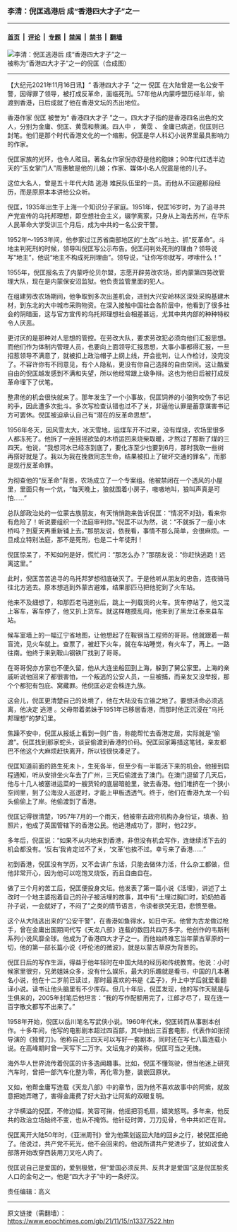 ### 李清：倪匡逃港后 成“香港四大才子”之一

---

#### [首页](../../../..?n13377522) &nbsp;|&nbsp; [评论](../../../../../epoch-comment?n13377522) &nbsp;|&nbsp; [专题](../../../../../epoch-special?n13377522) &nbsp;|&nbsp; [禁闻](../../../../../epoch-news?n13377522) &nbsp;|&nbsp; [禁书](../../../../../books?n13377522) &nbsp;|&nbsp; [翻墙](https://github.com/gfw-breaker/nogfw/blob/master/README.md?n13377522)


<div><img alt="李清：倪匡逃港后 成“香港四大才子”之一" class="attachment-djy_600_400 size-djy_600_400 wp-post-image" src="https://i.epochtimes.com/assets/uploads/2021/11/id13379412-signal-2021-11-16-125833_001-600x400.jpeg"/>
<div class="caption">
 被称为“香港四大才子”之一的倪匡（合成图）
</div></div><hr/><div class="post_content" id="artbody" itemprop="articleBody">
 <!-- article content begin -->
 <p>
  【大纪元2021年11月16日讯】“
  <ok href="https://www.epochtimes.com/gb/tag/%E9%A6%99%E6%B8%AF%E5%9B%9B%E5%A4%A7%E6%89%8D%E5%AD%90.html">
   香港四大才子
  </ok>
  ”之一
  <ok href="https://www.epochtimes.com/gb/tag/%E5%80%AA%E5%8C%A1.html">
   倪匡
  </ok>
  在大陆曾是一名公安干警，因得罪了领导，被打成反革命，面临死刑。57年他从内蒙呼盟历经半年，偷渡到香港，日后成就了他在香港文坛的杰出地位。
 </p>
 <p>
  香港作家
  <ok href="https://www.epochtimes.com/gb/tag/%E5%80%AA%E5%8C%A1.html">
   倪匡
  </ok>
  被誉为“
  <ok href="https://www.epochtimes.com/gb/tag/%E9%A6%99%E6%B8%AF%E5%9B%9B%E5%A4%A7%E6%89%8D%E5%AD%90.html">
   香港四大才子
  </ok>
  ”之一。四大才子指的是香港四名出色的文人，分别为金庸、倪匡、黄霑和蔡澜。四人中
  <em>
   ，
  </em>
  黄霑
  <em>
   、
  </em>
  金庸已病逝，倪匡则已封笔。他们是那个时代香港文化的一个缩影。倪匡是华人科幻小说界里最具影响力的作家。
 </p>
 <p>
  倪匡家族的光环，也令人眩目。著名女作家倪亦舒是他的胞妹；90年代红透半边天的“玉女掌门人”周惠敏是他的儿媳；作家、媒体小名人倪震是他的儿子。
 </p>
 <p>
  这位大名人，曾是五十年代大陆
  <ok href="https://www.epochtimes.com/gb/tag/%E9%80%83%E6%B8%AF.html">
   逃港
  </ok>
  难民队伍里的一员。而他从不回避那段经历，而是原原本本讲给公众听。
 </p>
 <p>
 </p>
 <p>
  倪匡，1935年出生于上海一个知识分子家庭。1951年，倪匡16岁时，为了追寻共产党宣传的乌托邦理想，即空想社会主义，辍学离家，只身从上海去苏州，在华东人民革命大学受训三个月后，成为中共的一名公安干警。
 </p>
 <p>
  1952年～1953年间，他参家过江苏省南部地区的“土改”斗地主、抓“反革命”。斗地主判死刑的时候，领导叫倪匡写公示布告。倪匡问判处死刑的理由？领导说写“地主”，他说“地主不构成死刑理由”。领导说，“让你写你就写，啰嗦什么！”
 </p>
 <p>
  1955年，倪匡报名去了内蒙呼伦贝尔盟，志愿开辟劳改农场，即内蒙第四劳改管理大队，现在是内蒙保安沼监狱。他负责监管里面的犯人。
 </p>
 <p>
  在组建劳改农场期间，他争取到多次出差机会，进到大兴安岭林区深处采购基建木材，到东北的大中城市采购物资。在深入接触中国社会各阶层中，他看到了很多社会的阴暗面，这与官方宣传的乌托邦理想社会相差甚远，尤其中共内部的种种特权令人厌恶。
 </p>
 <p>
  更讨厌的是那种对人思想的管控。在劳改大队，要求劳改犯必须向他们汇报思想。而他们作为体制内管理人员，也要向上面领导汇报思想，大事小事都得汇报，一旦招惹领导不满意了，就被扣上政治帽子上纲上线，开会批判，让人作检讨，没完没了。不容许你有不同意见，有个人隐私，更没有你自己选择的自由空间。这让酷爱自由的倪匡越发感到不满和失望，所以他经常跟上级争辩。这也为他日后被打成反革命埋下了伏笔。
 </p>
 <p>
  整肃他的机会很快就来了。那年发生了一个小事故，倪匡饲养的小狼狗咬伤了书记的手，因此遭多次批斗。多次写检查认错也过不了关，非逼他认罪是蓄意谋害书记方可罢休。倪匡被迫承认自己有“潜在的反革命思想”。
 </p>
 <p>
  1956年冬天，因风雪太大，冰天雪地，运煤车开不过来，没有煤烧，农场里很多人都冻死了。他拆了一座摇摇欲坠的木桥运回来烧柴取暖，才熬过了那断了煤的三四天。他说，“我想河水已经冻到底了，要化冻至少也要到6月，那时我砍一些树再搭好就是了。我以为我在挽救同志生命，结果被扣上了破坏交通的罪名”，而那是现行反革命罪。
 </p>
 <p>
  为彻查他的“反革命”背景，农场成立了一个专案组。他被禁闭在一个透风的小屋里，里面只有一个炕，“每天晚上，狼就围着小房子，嗷嗷地叫，狼叫声真是可怕……”
 </p>
 <p>
  总队部政治处的一位蒙古族朋友，有天悄悄跑来告诉倪匡：“情况不对劲，看来你有危险了！听说要组织一个法庭审判你。”倪匡不以为然，说：“不就拆了一座小木桥吗？到夏天再重新铺上去。”那朋友说，依我看，事情不那么简单，会很麻烦。一旦成立特别法庭，那不是死刑，也是二十年徒刑！
 </p>
 <p>
  倪匡惊呆了，不知如何是好，慌忙问：“那怎么办？”那朋友说：“你赶快逃跑！远离这里。”
 </p>
 <p>
  此时，倪匡苦苦追寻的乌托邦梦想彻底破灭了。于是他听从朋友的忠告，连夜骑马往北方逃去。原本想逃到外蒙古避难，结果那匹马把他驼到了火车站。
 </p>
 <p>
  他来不及细想了，和那匹老马道别后，跳上一列载货的火车。货车停站了，他又混上客车，客车停了，他又扒上货车。就这样瞎摸乱闯，他来到了黑龙江泰来县车站。
 </p>
 <p>
  候车室墙上的一幅辽宁省地图，让他想起了在鞍钢当工程师的哥哥。他就跟着一帮盲流，见火车就上。查票了，被赶下火车，就在车站睡觉，有火车了，再上。一路往南。他终于来到鞍山钢铁厂找到了哥哥。
 </p>
 <p>
  在哥哥倪亦方家也不便久留，他从大连坐船回到上海，躲到了舅公家里。上海的亲戚听说他回来了都很害怕，一个叛逃的公安人员，一旦被捕，而亲友又没举报，那个个都犯有包庇、窝藏罪。他倪匡必定会株连九族。
 </p>
 <p>
  这会儿，倪匡更清楚自己的处境了，他在大陆没有立锥之地了。要想活命必须逃离，他决定
  <ok href="https://www.epochtimes.com/gb/tag/%E9%80%83%E6%B8%AF.html">
   逃港
  </ok>
  。父母带着弟妹于1951年已移居香港，而那时他正沉浸在“乌托邦理想”的梦幻里。
 </p>
 <p>
  焦躁不安中，倪匡从报纸上看到一则广告，称能帮忙去香港定居，实际就是“偷渡”。倪匡找到那家蛇头，谈妥偷渡到香港的价码。倪匡回家筹措这笔钱，亲友都巴不他这个大麻烦赶快离开，所以钱很快凑足了。
 </p>
 <p>
  倪匡知道前面的路生死未卜，生死各半，但至少有一半能活下来的机会。他接到启程通知，听从安排坐火车去了广州，三天后偷渡去了澳门。在澳门逗留了几天后，他与十几人被塞进运菜的一艘货轮的底层暗舱里，驶去香港。他们堆挤在一个狭小空间里，到了公海没人巡逻时，才能上甲板透透气。终于，他们在香港九龙一个码头偷偷上了岸。他偷渡到了香港。
 </p>
 <p>
  倪匡记得很清楚，1957年7月的一个雨天，他被带去政府机构办身份证，填表、拍照片，他成了英国管辖下的香港公民。他逃港成功了，那时，他22岁。
 </p>
 <p>
  多年后，倪匡说：“如果不从内地来到香港，非但没有机会写作，连继续活下去的机会都没有。‘反右’我肯定过不了关，‘文革’也挨不过。幸亏来了香港……”
 </p>
 <p>
  初到香港，倪匡没有学历，又不会讲广东话，只能去做体力活，什么杂工都做，但他非常开心，因为他可以吃饱叉烧饭，而且自由自在。
 </p>
 <p>
  做了三个月的苦工后，倪匡便投身文坛。他发表了第一篇小说《活埋》，讲述了土改时一个地主婆抱着自己的孙子被活埋的故事，其中有“土埋过胸口时，奶奶拍着孙子说，一会就好了，不闷了”之类的情节语言，令读者欲哭无泪，悲愤至极。
 </p>
 <p>
  这个从大陆逃出来的“公安干警”，在香港如鱼得水，如日中天。他曾为古龙做过枪手，曾在金庸出国期间代写《天龙八部》连载的数回共四万多字。他创作的韦斯利系列小说风靡全球。他成为了香港四大才子之一。而他始终难忘当年蒙古草原的一切，他的第一部长篇小说《呼伦池的微波》，就是以蒙古草原为背景的。
 </p>
 <p>
  倪匡日后的写作生涯，得益于他年轻时在中国大陆的经历和传统教育。他说：小时候家里很穷，兄弟姐妹众多，没有什么娱乐，最大的乐趣就是看书，中国的几本著名小说，他在十二岁前已读过，那时最喜欢的书是《孟子》，升上中学后就爱看翻译小说。读书让他头脑里有不少库存。但几十年后，倪匡发现，他的写作天赋是与生俱来的，2005年封笔后他坦言：“我的写作配额用完了，江郎才尽了，现在连一百字散文都写不出来了。”
 </p>
 <p>
  1958年开始，倪匡以岳川笔名写武侠小说。1960年代末，倪匡转而从事剧本创作。十多年间，他写的电影剧本超过四百部，其中拍出三百套电影，代表作如张彻导演的《独臂刀》。他称自己三四天可以写好一套剧本，同时还在写七八篇连载小说。在高峰期时曾一天写下二万字。文坛鬼才的美称，倪匡可当之无愧。
 </p>
 <p>
  海外华人世界流传着倪匡的许多逸闻趣事。比如，倪匡不懂驾驶，但当他迷上研究汽车时，曾把一部汽车化整为零，再化零为整，装嵌回原状。
 </p>
 <p>
  又如，他帮金庸写连载《天龙八部》中的章节，因为他不喜欢故事中的阿紫，就故意把她弄瞎了，害得金庸费了好大劲才让阿紫的双眼复明。
 </p>
 <p>
  才华横溢的倪匡，不修边幅，笑容可掬，他摇把羽毛扇，嬉笑怒骂。多年来，他反共的政治立场始终不变，也从不掩饰。他针砭时弊，刀刀见骨，令中共如芒在背。
 </p>
 <p>
  倪匡离开大陆50年时，《亚洲周刊》曾为他策划返回大陆的回乡之行，被倪匡拒绝了。他说过，共产党不死光，他不会回来的。他说所谓共产党进步了，犹如说食人部落开始改穿西装用刀叉吃人肉了。
 </p>
 <p>
  倪匡说自己是爱国的，爱到极致，但“爱国必须反共、反共才是爱国”这是倪匡脍炙人口的金句之一。他是“四大才子”中的一条好汉。
 </p>
 <p>
  责任编辑：高义
 </p>
 <!-- article content end -->
 <div id="below_article_ad">
 </div>
</div>


---

原文链接（需翻墙）：https://www.epochtimes.com/gb/21/11/15/n13377522.htm